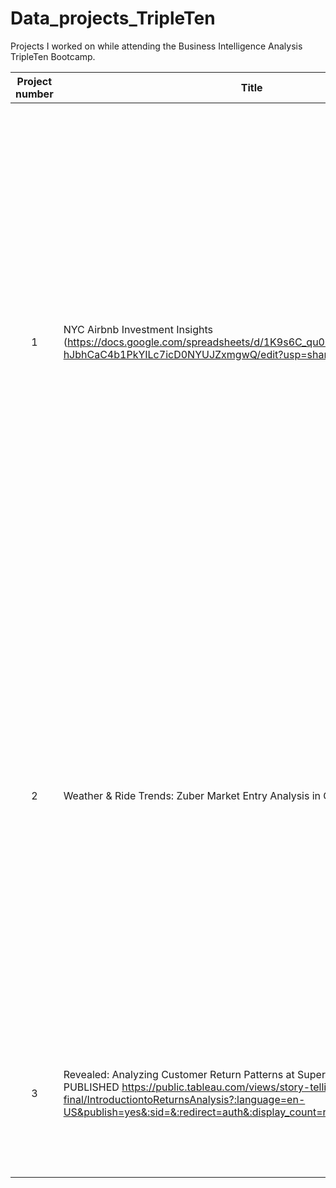 # Data_projects_TripleTen
Projects I worked on while attending the Business Intelligence Analysis TripleTen Bootcamp.


| Project number | Title | Description |
| :-----------: | ----------- |----------- |
| 1 | NYC Airbnb Investment Insights (https://docs.google.com/spreadsheets/d/1K9s6C_qu005-hJbhCaC4b1PkYILc7icD0NYUJZxmgwQ/edit?usp=sharing) | Used Excel and pivot tables to clean and analyze Airbnb data from Manhattan. Identified the most attractive neighborhoods and property sizes based on review frequency (as a proxy for demand). Applied conditional logic and aggregation to estimate monthly and annual revenue for top listings using calendar data. Documented all cleaning steps, built interactive dashboards, and delivered actionable investment insights for a hypothetical client. |
| 2 | Weather & Ride Trends: Zuber Market Entry Analysis in Chicago | Explored taxi ride data to inform Zuber’s entry strategy in Chicago. Identified top-performing companies, ride volumes by date, and weather effects on trip durations from the Loop to O’Hare. Used SQL to join multi-table datasets, classify weather conditions, and segment rides for competitor and operational analysis. Tools: SQL, PostgreSQL, data aggregation, conditional logic, exploratory analysis. |
| 3 |Revealed: Analyzing Customer Return Patterns at Superstore (TABLEAU PUBLISHED https://public.tableau.com/views/story-telling-final/IntroductiontoReturnsAnalysis?:language=en-US&publish=yes&:sid=&:redirect=auth&:display_count=n&:origin=viz_share_link) | Built Tableau dashboard analyzing Superstore return patterns by product, region, customer, and time; identified trends and recommended reduction strategies. | 

